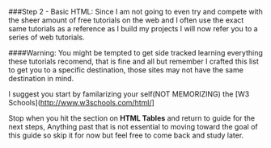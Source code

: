 
###Step 2 - Basic HTML:
Since I am not going to even try and compete with the sheer amount of free tutorials on the web and I often use the exact same tutorials as a reference as I build my projects I will now refer you to a series of web tutorials.

####Warning:
You might be tempted to get side tracked learning everything these tutorials recomend, that is fine and all but remember I crafted this list to get you to a specific destination, those sites may not have the same destination in mind.


I suggest you start by familarizing your self(NOT MEMORIZING) the [W3 Schools](http://www.w3schools.com/html/]


Stop when you hit the section on **HTML Tables** and return to guide for the next steps, Anything past that is not essential to moving toward the goal of this guide so skip it for now but feel free to come back and study later.